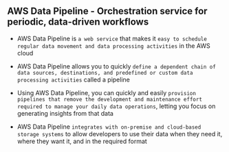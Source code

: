 ## AWS Data Pipeline - Orchestration service for periodic, data-driven workflows

- AWS Data Pipeline is `a web service` that makes it `easy to schedule regular data movement and data processing activities` in the AWS cloud

- AWS Data Pipeline allows you to quickly `define a dependent chain of data sources, destinations, and predefined or custom data processing activities` called a pipeline

- Using AWS Data Pipeline, you can quickly and easily `provision pipelines that remove the development and maintenance effort required to manage your daily data operations`, letting you focus on generating insights from that data

- AWS Data Pipeline `integrates with on-premise and cloud-based storage systems` to allow developers to use their data when they need it, where they want it, and in the required format
